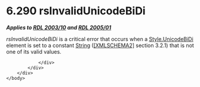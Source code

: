 <html dir="LTR" xmlns:mshelp="http://msdn.microsoft.com/mshelp" xmlns:ddue="http://ddue.schemas.microsoft.com/authoring/2003/5" xmlns:xlink="http://www.w3.org/1999/xlink" xmlns:tool="http://www.microsoft.com/tooltip">
    <head>
        <meta http-equiv="Content-Type" content="text/html; CHARSET=utf-8"></meta>
        <meta name="save" content="history"></meta>
        <title>6.290 rsInvalidUnicodeBiDi</title>
        <xml>
            <mshelp:toctitle title="6.290 rsInvalidUnicodeBiDi"></mshelp:toctitle>
            <mshelp:rltitle title="[MS-RDL]: rsInvalidUnicodeBiDi"></mshelp:rltitle>
            <mshelp:keyword index="A" term="674e7509-1f71-447e-b8f7-736bfd44922a"></mshelp:keyword>
            <mshelp:attr name="DCSext.ContentType" value="open specification"></mshelp:attr>
            <mshelp:attr name="AssetID" value="674e7509-1f71-447e-b8f7-736bfd44922a"></mshelp:attr>
            <mshelp:attr name="TopicType" value="kbRef"></mshelp:attr>
            <mshelp:attr name="DCSext.Title" value="[MS-RDL]: rsInvalidUnicodeBiDi" />
        </xml>
    </head>
    <body>
        <div id="header">
            <h1 class="heading">6.290 rsInvalidUnicodeBiDi</h1>
        </div>
        <div id="mainSection">
            <div id="mainBody">
                <div id="allHistory" class="saveHistory"></div>
                <div id="sectionSection0" class="section" name="collapseableSection">
                    

<p><b><i>Applies to </i></b><a href="a7e2ad00-07c8-4f6d-80ab-3ad55df7b233.htm"><b><i>RDL 2003/10</i></b></a><b>
<i>and </i></b><a href="3ebe2912-4958-4832-b391-cad1f5e13338.htm"><b><i>RDL 2005/01</i></b></a></p>

<p><i>rsInvalidUnicodeBiDi</i> is a critical error that occurs
when a <a href="d06041da-aafc-406a-8a61-f5476119885e.htm">Style.UnicodeBiDi</a>
element is set to a constant <a href="1ed81ef3-a683-45e3-aaad-bd2bbe71bc3d.htm">String</a>
(<a href="https://go.microsoft.com/fwlink/?LinkId=90610">[XMLSCHEMA2]</a>
section 3.2.1) that is not one of its valid values.</p>


                </div>
            </div>
        </div>
    </body>
</html>